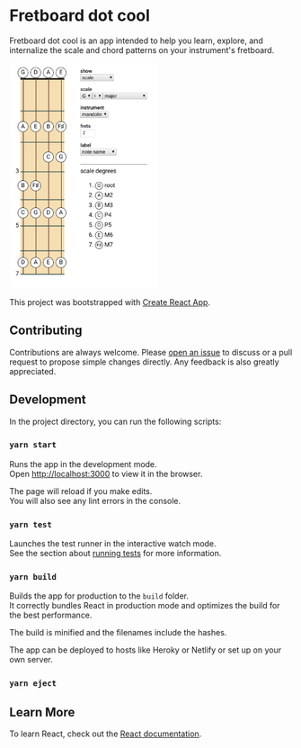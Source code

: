# Fretboard dot cool

Fretboard dot cool is an app intended to help you learn, explore, and
internalize the scale and chord patterns on your instrument's fretboard.

<img alt="App screenshot" src="/screenshot.png?raw=true" height="400"/>


This project was bootstrapped with [Create React App](https://github.com/facebook/create-react-app).

## Contributing

Contributions are always welcome. Please [open an issue](https://github.com/uhoh-itsmaciek/fretboard.cool/issues/new)
to discuss or a pull request to propose simple changes directly. Any feedback is also
greatly appreciated.

## Development

In the project directory, you can run the following scripts:

### `yarn start`

Runs the app in the development mode.<br />
Open [http://localhost:3000](http://localhost:3000) to view it in the browser.

The page will reload if you make edits.<br />
You will also see any lint errors in the console.

### `yarn test`

Launches the test runner in the interactive watch mode.<br />
See the section about [running tests](https://facebook.github.io/create-react-app/docs/running-tests) for more information.

### `yarn build`

Builds the app for production to the `build` folder.<br />
It correctly bundles React in production mode and optimizes the build for the best performance.

The build is minified and the filenames include the hashes.<br />

The app can be deployed to hosts like Heroky or Netlify or set up on your own server.

### `yarn eject`


## Learn More

To learn React, check out the [React documentation](https://reactjs.org/).
